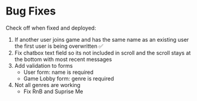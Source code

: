 # Bug Fixes

Check off when fixed and deployed:

1. If another user joins game and has the same name as an existing user the first user is being overwritten ✅
2. Fix chatbox text field so its not included in scroll and the scroll stays at the bottom with most recent messages
3. Add validation to forms
   - User form: name is required
   - Game Lobby form: genre is required
4. Not all genres are working
   - Fix RnB and Suprise Me
